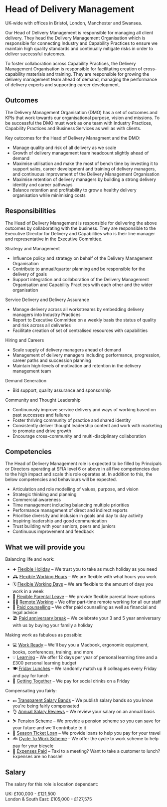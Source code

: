 # Head of Delivery Management

UK-wide with offices in Bristol, London, Manchester and Swansea.

Our Head of Delivery Management is responsible for managing all client delivery. They head the Delivery Management Organisation which is responsible for connecting Industry and Capability Practices to ensure we maintain high quality standards and continually mitigate risks in order to deliver successful outcomes.

To foster collaboration across Capability Practices, the Delivery Management Organisation is responsible for facilitating creation of cross-capability materials and training. They are responsible for growing the delivery management team ahead of demand, managing the performance of delivery experts and supporting career development.

## Outcomes

The Delivery Management Organisation (DMO) has a set of outcomes and KPIs that work towards our organisational purpose, vision and missions. To be successful the DMO must work as one team with Industry Practices, Capability Practices and Business Services as well as with clients.

Key outcomes for the Head of Delivery Managment and the DMO:

- Manage quality and risk of all delivery as we scale
- Growth of delivery management team headcount slightly ahead of demand
- Maximise utilisation and make the most of bench time by investing it to support sales, career development and training of delivery managers, and continuous improvement of the Delivery Management Organisation
- Maximise retention of delivery managers by building a strong delivery identity and career pathways
- Balance retention and profitability to grow a healthy delivery organisation while minimising costs

## Responsibilities

The Head of Delivery Management is responsible for delivering the above outcomes by collaborating with the business. They are responsible to the Executive Director for Delivery and Capabilities who is their line manager and representative in the Executive Committee.

Strategy and Management
- Influence policy and strategy on behalf of the Delivery Management Organisation
- Contribute to annual/quarter planning and be responsible for the delivery of goals
- Support integration and collaboration of the Delivery Management Organisation and Capability Practices with each other and the wider organisation

Service Delivery and Delivery Assurance
- Manage delivery across all workstreams by embedding delivery managers into Industry Practices
- Report to Executive Committee on a weekly basis the status of quality and risk across all deliveries
- Facilitate creation of set of centralised resources with capabilities

Hiring and Careers
- Scale supply of delivery managers ahead of demand
- Management of delivery managers including performance, progression, career paths and succession planning
- Maintain high-levels of motivation and retention in the delivery management team

Demand Generation
- Bid support, quality assurance and sponsorship

Community and Thought Leadership
- Continuously improve service delivery and ways of working based on past successes and failures
- Foster thriving community of practice and shared identity
- Consistently deliver thought leadership content and work with marketing to promote and drive growth
- Encourage cross-community and multi-disciplinary collaboration

## Competencies

The Head of Delivery Management role is expected to be filled by Principals or Directors operating at SFIA level 6 or above in all five competencies due to the high impact and scale this role operates at. In addition to this, the below competencies and behaviours will be expected.

- Articulation and role modelling of values, purpose, and vision
- Strategic thinking and planning
- Commercial awareness
- Time management including balancing multiple priorities
- Performance management of direct and indirect reports
- Prioritise diversity and inclusion in goals and day to day activity
- Inspiring leadership and good communication
- Trust building with your seniors, peers and juniors
- Continuous improvement and feedback

## What we will provide you

Balancing life and work:

* ✈️ [Flexible Holiday](../benefits/flexible_holiday.md) – We trust you to take as much holiday as you need
* 🕰️ [Flexible Working Hours](../benefits/working_hours.md) – We are flexible with what hours you work
* 🗓️ [Flexible Working Days](../benefits/flexible_working.md) – We are flexible to the amount of days you work in a week
* 👶 [Flexible Parental Leave](../guides/welfare/parental_leave.md) – We provide flexible parental leave options
* 👩‍💻 [Remote Working](../benefits/remote_working.md) – We offer part-time remote working for all our staff
* 🤗 [Paid counselling](../guides/welfare/paid_counselling.md) – We offer paid counselling as well as financial and legal advice
* 🏖️ [Paid anniversary break](../benefits/paid_anniversary_break.md) – We celebrate your 3 and 5 year anniversary with us by buying your family a holiday

Making work as fabulous as possible:

* 💻 [Work Ready](../benefits/work_ready.md) – We'll buy you a Macbook, ergonomic equipment, books, conferences, training, and more
* 💡 [Learning](../guides/learning/README.md) – We offer 12 days per year of personal learning time and a £300 personal learning budget
* 🍽️ [Friday Lunches](../benefits/friday_lunch.md) – We randomly match up 8 colleagues every Friday and pay for lunch
* 🍻 [Getting Together](../benefits/getting_together.md) – We pay for social drinks on a Friday

Compensating you fairly:

* 💷 [Transparent Salary Bands](../roles/README.md) – We publish salary bands so you know you're being fairly compensated
* 👌 [Annual Salary Reviews](../guides/compensation/salary_reviews.md) – We review your salary on an annual basis
* ⛷️ [Pension Scheme](../benefits/pension_scheme.md) – We provide a pension scheme so you can save for your future and we'll contribute to it
* 🚄 [Season Ticket Loan](../benefits/season_ticket_loan.md) – We provide loans to help you pay for your travel
* 🚲 [Cycle To Work Scheme](../benefits/cycle_to_work_scheme.md) – We offer the cycle to work scheme to help pay for your bicycle
* 🚕 [Expenses Paid](../guides/compensation/expenses.md) – Taxi to a meeting? Want to take a customer to lunch? Expenses are no hassle!

## Salary

The salary for this role is location dependant:

UK: £100,000 - £121,500\
London & South East: £105,000 - £127,575
